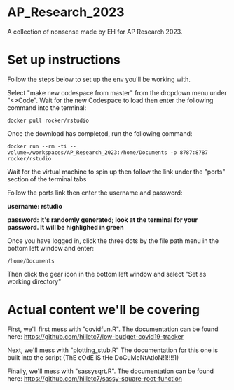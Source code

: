 # AP_Research_2023
A collection of nonsense made by EH for AP Research 2023.

# Set up instructions
Follow the steps below to set up the env you'll be working with.

Select "make new codespace from master" from the dropdown menu under "<>Code". Wait for the new Codespace to load then enter the following command into the terminal:
```
docker pull rocker/rstudio
```

Once the download has completed, run the following command:
```
docker run --rm -ti --volume=/workspaces/AP_Research_2023:/home/Documents -p 8787:8787 rocker/rstudio
```

Wait for the virtual machine to spin up then follow the link under the "ports" section of the terminal tabs

Follow the ports link then enter the username and password:

**username: rstudio**

**password: it's randomly generated; look at the terminal for your password. It will be highlighed in green**

Once you have logged in, click the three dots by the file path menu in the bottom left window and enter:
```
/home/Documents
```

Then click the gear icon in the bottom left window and select "Set as working directory"

# Actual content we'll be covering

First, we'll first mess with "covidfun.R". The documentation can be found here: 
https://github.com/hilletc7/low-budget-covid19-tracker

Next, we'll mess with "plotting_stub.R" The documentation for this one is built into the script (ThE cOdE iS tHe DoCuMeNtAtIoN!1!!!!1)

Finally, we'll mess with "sassysqrt.R". The documentation can be found here: 
https://github.com/hilletc7/sassy-square-root-function
